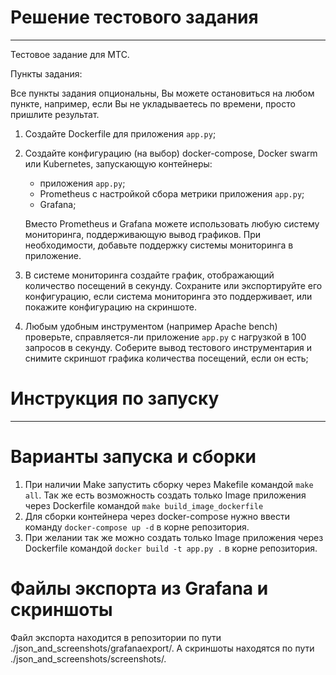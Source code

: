 # Решение тестового задания
---------------------------

Тестовое задание для МТС.

Пункты задания:

Все пункты задания опциональны, Вы можете остановиться на любом пункте,
например, если Вы не укладываетесь по времени, просто пришлите результат.
   1. Создайте Dockerfile для приложения `app.py`;
   2. Создайте конфигурацию (на выбор) docker-compose, Docker swarm или
      Kubernetes, запускающую контейнеры:
      * приложения `app.py`;
      * Prometheus с настройкой сбора метрики приложения `app.py`;
      * Grafana;

      Вместо Prometheus и Grafana можете использовать любую систему
      мониторинга, поддерживающую вывод графиков. При необходимости, добавьте
      поддержку системы мониторинга в приложение.
   3. В системе мониторинга создайте график, отображающий количество посещений
      в секунду. Сохраните или экспортируйте его конфигурацию, если система
      мониторинга это поддерживает, или покажите конфигурацию на скриншоте.
   4. Любым удобным инструментом (например Apache bench) проверьте,
      справляется-ли приложение `app.py` с нагрузкой в 100 запросов в секунду.
      Соберите вывод тестового инструментария и снимите скриншот графика
      количества посещений, если он есть;

# Инструкция по запуску
-----------------------

# Варианты запуска и сборки

   1. При наличии Make запустить сборку через Makefile командой `make all`. 
      Так же есть возможность создать только Image приложения через Dockerfile командой `make build_image_dockerfile`
   2. Для сборки контейнера через docker-compose нужно ввести команду `docker-compose up -d` в корне репозитория.
   3. При желании так же можно создать только Image приложения через Dockerfile командой `docker build -t app.py .` в корне репозитория.

# Файлы экспорта из Grafana и скриншоты

Файл экспорта находится в репозитории по пути ./json_and_screenshots/grafanaexport/.
А скриншоты находятся по пути ./json_and_screenshots/screenshots/.
